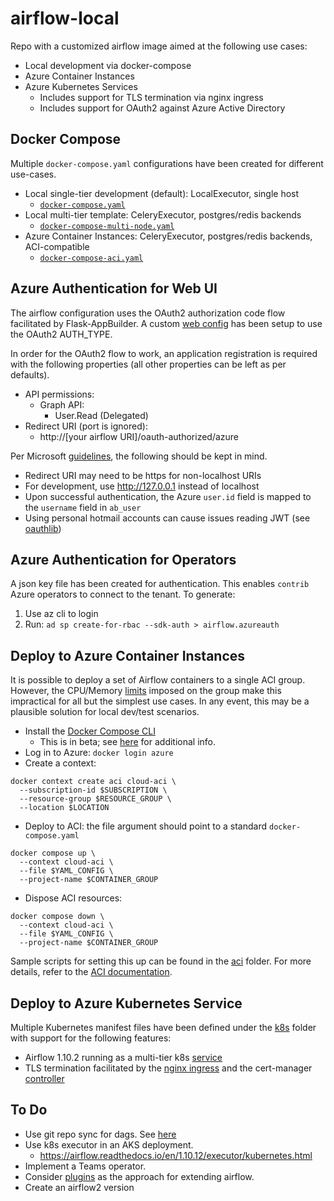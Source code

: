 # airflow-local
Repo with a customized airflow image aimed at the following use cases:

- Local development via docker-compose
- Azure Container Instances
- Azure Kubernetes Services
    - Includes support for TLS termination via nginx ingress
    - Includes support for OAuth2 against Azure Active Directory

## Docker Compose
Multiple `docker-compose.yaml` configurations have been created for different
use-cases.

- Local single-tier development (default): LocalExecutor, single host
    - [`docker-compose.yaml`](docker-compose.yml)
- Local multi-tier template: CeleryExecutor, postgres/redis backends
    - [`docker-compose-multi-node.yaml`](docker-compose-multi-tier.yml)
- Azure Container Instances: CeleryExecutor, postgres/redis backends, 
ACI-compatible
    - [`docker-compose-aci.yaml`](aci/docker-compose-aci.yml)
    
## Azure Authentication for Web UI
The airflow configuration uses the OAuth2 authorization code flow facilitated 
by Flask-AppBuilder. A custom [web config](bootstrap/webserver_config.py) has 
been setup to use the OAuth2 AUTH_TYPE.

In order for the OAuth2 flow to work, an application registration is required 
with the following properties (all other properties can be left as per defaults).

- API permissions:
    - Graph API: 
        - User.Read (Delegated)
- Redirect URI (port is ignored):
    - http://[your airflow URI]/oauth-authorized/azure

Per Microsoft [guidelines](https://docs.microsoft.com/en-us/azure/active-directory/develop/v2-oauth2-auth-code-flow), 
the following should be kept in mind.

- Redirect URI may need to be https for non-localhost URIs
- For development, use http://127.0.0.1 instead of localhost
- Upon successful authentication, the Azure `user.id` field is mapped to 
the `username` field in `ab_user`
- Using personal hotmail accounts can cause issues reading JWT (see 
[oauthlib](https://github.com/oauthlib/oauthlib/blob/v2.1.0/oauthlib/oauth2/rfc6749/clients/web_application.py#L17))

## Azure Authentication for Operators
A json key file has been created for authentication. This enables `contrib`
Azure operators to connect to the tenant. To generate:

1. Use az cli to login
2. Run: `ad sp create-for-rbac --sdk-auth > airflow.azureauth`

## Deploy to Azure Container Instances
It is possible to deploy a set of Airflow containers to a single ACI group. 
However, the CPU/Memory 
[limits](https://docs.microsoft.com/en-us/azure/container-instances/container-instances-region-availability)
imposed on the group make this impractical for all but the simplest use cases.
In any event, this may be a plausible solution for local dev/test scenarios.

- Install the [Docker Compose CLI](https://github.com/docker/compose-cli)
    - This is in beta; see [here](https://docs.docker.com/engine/context/aci-integration/)
    for additional info.
- Log in to Azure: `docker login azure`
- Create a context: 
```
docker context create aci cloud-aci \
  --subscription-id $SUBSCRIPTION \
  --resource-group $RESOURCE_GROUP \
  --location $LOCATION
```
- Deploy to ACI: the file argument should point to a standard `docker-compose.yaml`
```
docker compose up \
  --context cloud-aci \
  --file $YAML_CONFIG \
  --project-name $CONTAINER_GROUP
```
- Dispose ACI resources:
```
docker compose down \
  --context cloud-aci \
  --file $YAML_CONFIG \
  --project-name $CONTAINER_GROUP
```

Sample scripts for setting this up can be found in the [aci](aci/) folder. 
For more details, refer to the 
[ACI documentation](https://docs.microsoft.com/en-us/azure/container-instances/tutorial-docker-compose).

## Deploy to Azure Kubernetes Service
Multiple Kubernetes manifest files have been defined under the [k8s](k8s/) 
folder with support for the following features:

- Airflow 1.10.2 running as a multi-tier k8s [service](k8s/airflow)
- TLS termination facilitated by the [nginx ingress](k8s/ingress-nginx) 
and the cert-manager [controller](k8s/cert-manager)

## To Do

- Use git repo sync for dags. 
See [here](https://docs.bitnami.com/azure-templates/infrastructure/apache-airflow/configuration/sync-dags/)
- Use k8s executor in an AKS deployment.
    - https://airflow.readthedocs.io/en/1.10.12/executor/kubernetes.html
- Implement a Teams operator.
- Consider [plugins](https://airflow.readthedocs.io/en/1.10.12/plugins.html)
as the approach for extending airflow.
- Create an airflow2 version
